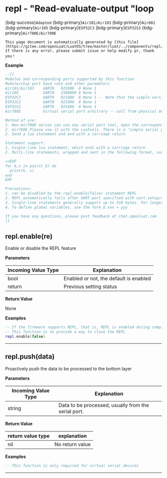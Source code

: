 # repl - "Read-evaluate-output "loop

{bdg-success}`Adapted` {bdg-primary}`Air101/Air103` {bdg-primary}`Air601` {bdg-primary}`Air105` {bdg-primary}`ESP32C3` {bdg-primary}`ESP32S3` {bdg-primary}`Air780E/Air700E`

```{note}
This page document is automatically generated by [this file](https://gitee.com/openLuat/LuatOS/tree/master/luat/../components/repl/luat_lib_repl.c). If there is any error, please submit issue or help modify pr, thank you！
```


**Example**

```lua
--[[
Modules and corresponding ports supported by this function
Module/chip port baud rate and other parameters
Air101/Air103    UART0   921600  8 None 1
Air105           UART0   1500000 8 None 1
ESP32C3          UART0   921600  8 None 1 -- Note that the simple version (without CH343) does not support
ESP32C2          UART0   921600  8 None 1
ESP32S2          UART0   921600  8 None 1
Air780E          Virtual serial port arbitrary -- call from physical UART not supported

Method of use:
1. Non-Air780E series can use any serial port tool, open the corresponding serial port, remember to check "enter line feed"
2. Air780E Please use it with the LuaTools. There is a "simple serial port tool" in the menu to send. Remember to check "Enter and wrap.""
2. Send a lua statement and end with a carriage return

Statement support:
1. Single-line lua statement, which ends with a carriage return
2. Multi-line statements, wrapped and sent in the following format, such

<<EOF
for k,v in pairs(_G) do
  print(k, v)
end
EOF

Precautions:
1. can be disabled by the repl.enable(false) statement REPL
2. REPL automatically fails after UART port specified with uart.setup/uart.close
3. Single-line statements generally support up to 510 bytes. For longer statements, please use the "multi-line statement" method.
4. To define global variables, use the form_G.xxx = yyy

If you have any questions, please post feedback at chat.openluat.com
]]

```

## repl.enable(re)



Enable or disable the REPL feature

**Parameters**

|Incoming Value Type | Explanation|
|-|-|
|bool|Enabled or not, the default is enabled|
|return|Previous setting status|

**Return Value**

None

**Examples**

```lua
-- If the firmware supports REPL, that is, REPL is enabled during compilation, the REPL function is enabled by default.
-- This function is to provide a way to close the REPL
repl.enable(false)

```

---

## repl.push(data)



Proactively push the data to be processed to the bottom layer

**Parameters**

|Incoming Value Type | Explanation|
|-|-|
|string|Data to be processed, usually from the serial port.|

**Return Value**

|return value type | explanation|
|-|-|
|nil|No return value|

**Examples**

```lua
-- This function is only required for virtual serial devices

```

---

